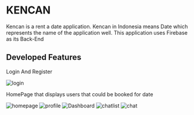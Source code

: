 # KENCAN

Kencan is a rent a date application. Kencan in Indonesia means Date which represents the name of the application well. This application uses Firebase as its Back-End

## Developed Features

Login And Register

![login](https://user-images.githubusercontent.com/73214363/133067298-28952394-6e64-4e9f-9e44-96a9d374735d.png)

HomePage that displays users that could be booked for date

![homepage](https://user-images.githubusercontent.com/73214363/133067318-10743021-4be9-4e43-b064-85817801006a.png)
![profile](https://user-images.githubusercontent.com/73214363/133067340-bf8897b2-1b29-43f5-814c-d2aac0212256.png)
![Dashboard](https://user-images.githubusercontent.com/73214363/133069250-576616ba-32f1-40eb-9b30-a6f993eca35b.png)
![chatlist](https://user-images.githubusercontent.com/73214363/133067360-66c5bb55-2504-4cb3-979c-e4a8d17adf45.png)
![chat](https://user-images.githubusercontent.com/73214363/133067375-2bbb869e-9d17-4117-97f3-4297da454c8d.png)

